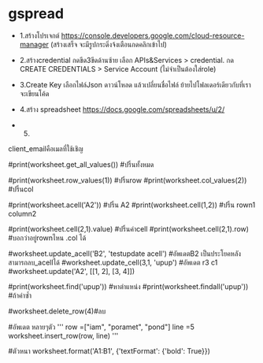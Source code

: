 # gspread

* 1.สร้างโปรเจกต์ https://console.developers.google.com/cloud-resource-manager
 (สร้างเสร็จ จะมีรูปกระดิ่งจ้งเตือนกดคลิกเข้าไป)
 
* 2.สร้างcredential กดขีด3ขีดด้านซ้าย เลือก APIs&Services > credential. กด CREATE CREDENTIALS > Service Account (ไม่จำเป็นต้องใส่role) 

* 3.Create Key เลือกไฟล์Json ดาวน์โหลด แล้วเปลี่ยนชื่อไฟล์ ย้ายไปโฟลเดอร์เดียวกับที่เราจะเขียนโค้ด

* 4.สร้าง spreadsheet https://docs.google.com/spreadsheets/u/2/

* 5.


client_emailคือเมลที่ใช้เชิญ

#print(worksheet.get_all_values()) #ปริ้นทั้งหมด

#print(worksheet.row_values(1)) #ปริ้นrow 
#print(worksheet.col_values(2)) #ปริ้นcol

#print(worksheet.acell('A2')) #ปริ้น A2
#print(worksheet.cell(1,2)) #ปริ้น rown1 column2

#print(worksheet.cell(2,1).value) #ปริ้นค่าcell
#print(worksheet.cell(2,1).row) #บอกว่าอยู่rownไหน .col ได้

#worksheet.update_acell('B2', 'testupdate acell') #อัพเดตB2 เป็นประโยคหลัง สามารถลบ_acellได้
#worksheet.update_cell(3,1, 'upup') #อัพเดต r3 c1
#worksheet.update('A2', [[1, 2], [3, 4]])

#print(worksheet.find('upup')) #หาตำแหน่ง
#print(worksheet.findall('upup')) #ถ้าค่าซ้ำ

#worksheet.delete_row(4)#ลบ


#อัพเดต หลายๆตัว
'''
row =["iam", "poramet", "pond"]
line =5
worksheet.insert_row(row, line)
'''

#ตัวหนา
worksheet.format('A1:B1', {'textFormat': {'bold': True}})
